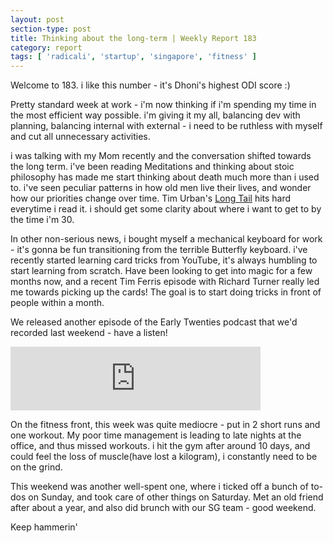```yaml
---
layout: post
section-type: post
title: Thinking about the long-term | Weekly Report 183
category: report
tags: [ 'radicali', 'startup', 'singapore', 'fitness' ]
---
```


Welcome to 183. i like this number - it's Dhoni's highest ODI score :)

Pretty standard week at work - i'm now thinking if i'm spending my time in the most efficient way possible. i'm giving it my all, balancing dev with planning, balancing internal with external - i need to be ruthless with myself and cut all unnecessary activities.

i was talking with my Mom recently and the conversation shifted towards the long term. i've been reading Meditations and thinking about stoic philosophy has made me start thinking about death much more than i used to. i've seen peculiar patterns in how old men live their lives, and wonder how our priorities change over time. Tim Urban's [Long Tail](https://waitbutwhy.com/2015/12/the-tail-end.html) hits hard everytime i read it. i should get some clarity about where i want to get to by the time i'm 30.

In other non-serious news, i bought myself a mechanical keyboard for work - it's gonna be fun transitioning from the terrible Butterfly keyboard. i've recently started learning card tricks from YouTube, it's always humbling to start learning from scratch. Have been looking to get into magic for a few months now, and a recent Tim Ferris episode with Richard Turner really led me towards picking up the cards! The goal is to start doing tricks in front of people within a month.

We released another episode of the Early Twenties podcast that we'd recorded last weekend - have a listen!

<iframe src="https://anchor.fm/earlytwenties/embed/episodes/Sodhi--tu-karna-kya-chahta-hai-ebb08e" height="102px" width="400px" frameborder="0" scrolling="no"></iframe>

On the fitness front, this week was quite mediocre - put in 2 short runs and one workout. My poor time management is leading to late nights at the office, and thus missed workouts. i hit the gym after around 10 days, and could feel the loss of muscle(have lost a kilogram), i constantly need to be on the grind. 

This weekend was another well-spent one, where i ticked off a bunch of to-dos on Sunday, and took care of other things on Saturday. Met an old friend after about a year, and also did brunch with our SG team - good weekend.

Keep hammerin'